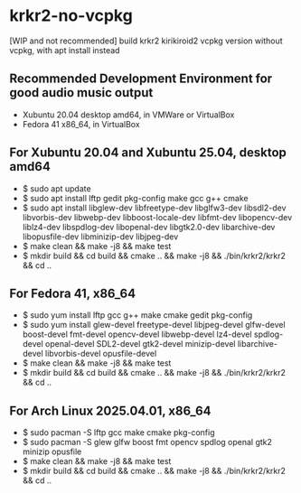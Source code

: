 # krkr2-no-vcpkg
[WIP and not recommended] build krkr2 kirikiroid2 vcpkg version without vcpkg, with apt install instead

## Recommended Development Environment for good audio music output 
* Xubuntu 20.04 desktop amd64, in VMWare or VirtualBox  
* Fedora 41 x86_64, in VirtualBox  

## For Xubuntu 20.04 and Xubuntu 25.04, desktop amd64
* $ sudo apt update
* $ sudo apt install lftp gedit pkg-config make gcc g++ cmake
* $ sudo apt install libglew-dev libfreetype-dev libglfw3-dev libsdl2-dev libvorbis-dev libwebp-dev  libboost-locale-dev libfmt-dev libopencv-dev liblz4-dev libspdlog-dev libopenal-dev libgtk2.0-dev libarchive-dev libopusfile-dev libminizip-dev libjpeg-dev
* $ make clean && make -j8 && make test
* $ mkdir build && cd build && cmake .. && make -j8 && ./bin/krkr2/krkr2 && cd ..

## For Fedora 41, x86_64
* $ sudo yum install lftp gcc g++ make cmake gedit pkg-config
* $ sudo yum install glew-devel freetype-devel libjpeg-devel glfw-devel boost-devel fmt-devel opencv-devel libwebp-devel lz4-devel spdlog-devel openal-devel SDL2-devel gtk2-devel minizip-devel libarchive-devel libvorbis-devel opusfile-devel
* $ make clean && make -j8 && make test
* $ mkdir build && cd build && cmake .. && make -j8 && ./bin/krkr2/krkr2 && cd ..

## For Arch Linux 2025.04.01, x86_64
* $ sudo pacman -S lftp gcc make cmake pkg-config  
* $ sudo pacman -S glew glfw boost fmt opencv spdlog openal gtk2 minizip opusfile  
* $ make clean && make -j8 && make test
* $ mkdir build && cd build && cmake .. && make -j8 && ./bin/krkr2/krkr2 && cd ..
